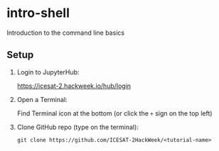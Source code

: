 # intro-shell
Introduction to the command line basics

## Setup

1. Login to JupyterHub:

    https://icesat-2.hackweek.io/hub/login

2. Open a Terminal:

   Find Terminal icon at the bottom (or click the `+` sign on the top left) 

3. Clone GitHub repo (type on the terminal):

    `git clone https://github.com/ICESAT-2HackWeek/<tutorial-name>`
